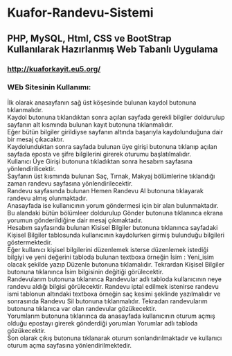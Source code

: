 # Kuafor-Randevu-Sistemi
## PHP, MySQL, Html, CSS ve BootStrap Kullanılarak Hazırlanmış Web Tabanlı Uygulama 
### http://kuaforkayit.eu5.org/

### WEb Sitesinin Kullanımı:
İlk olarak anasayfanın sağ üst köşesinde bulunan kaydol butonuna tıklanmalıdır.   
Kaydol butonuna tıklandıktan sonra açılan sayfada gerekli bilgiler doldurulup sayfanın alt kısmında bulunan kayıt butonuna tıklanmalıdır.   
Eğer bütün bilgiler girildiyse sayfanın altında başarıyla kaydolunduğuna dair bir mesaj çıkacaktır.   
Kaydolunduktan sonra sayfada bulunan üye girişi butonuna tıklanıp açılan sayfada eposta ve şifre bilgilerini girerek oturumu başlatılmalıdır.   
Kullanıcı Üye Girişi butonuna tıkladıktan sonra  hesabım sayfasına yönlendirilicektir.   
Sayfanın üst kısmında bulunan Saç, Tırnak, Makyaj bölümlerine tıklandığı zaman randevu sayfasına yönlendirilecektir.   
Randevu sayfasında bulunan Hemen Randevu Al butonuna tıklayarak randevu almış olunmaktadır.   
Anasayfada ise kullanıcının yorum göndermesi için bir alan bulunmaktadır.   
Bu alandaki bütün bölümleer doldurulup Gönder butonuna tıklanınca ekrana yorumun gönderildiğine dair mesaj çıkmaktadır.   
Hesabım sayfasında bulunan Kisisel Bilgiler butonuna tıklanınca sayfadaki Kişisel Bilgiler tablosunda kullanıcının kaydolurken girmiş bulunduğu bilgileri göstermektedir.   
Eğer kullanıcı kişisel bilgilerini düzenlemek isterse düzenlemek istediği bilgiyi ve yeni değerini tabloda bulunan textboxa örneğin İsim : Yeni_isim olacak şekilde yazıp Düzenle butonuna tıklamalıdır. Tekrardan Kişisel Bilgiler butonuna tıklanınca İsim bilgisinin değitiği görülecektir.   
Randevularım butonuna tıklanınca Randevular adlı tabloda kullanıcının neye randevu aldığı bilgisi görülecektir. Randevu iptal edilmek istenirse randevu ismi tablonun altındaki textboxa örneğin saç kesimi şeklinde yazılmalıdır ve sonrasında Randevu Sil butonuna tıklanmalıdır. Tekradan randevularım butonuna tıklanıca var olan randevular gözükecektir.   
Yorumlarım butonuna tıklanınca da anasayfada kullanıcının oturum açmış olduğu epostayı girerek gönderdiği yorumları Yorumlar adlı tabloda gözükecektir.   
Son olarak çıkış butonuna tıklanarak oturum sonlandırılmaktadır ve kullanıcı oturum açma sayfasına yönlendirilmektedir.   




